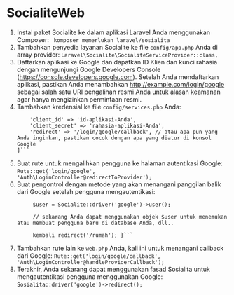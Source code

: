 # SocialiteWeb

1. Instal paket Socialite ke dalam aplikasi Laravel Anda menggunakan Composer:
    ``` komposer memerlukan laravel/sosialita```
2. Tambahkan penyedia layanan Socialite ke file `config/app.php` Anda di array provider:
    ```Laravel\Socialite\SocialiteServiceProvider::class,```
3. Daftarkan aplikasi ke Google dan dapatkan ID Klien dan kunci rahasia dengan mengunjungi Google Developers Console (https://console.developers.google.com). Setelah Anda mendaftarkan aplikasi, pastikan Anda menambahkan http://example.com/login/google sebagai salah satu URI pengalihan resmi Anda untuk alasan keamanan agar hanya mengizinkan permintaan resmi.
4. Tambahkan kredensial ke file `config/services.php` Anda:
     ``` 'google' => [
         'client_id' => 'id-aplikasi-Anda',
         'client_secret' => 'rahasia-aplikasi-Anda',
         'redirect' => '/login/google/callback', // atau apa pun yang Anda inginkan, pastikan cocok dengan apa yang diatur di konsol Google
     ]```
5. Buat rute untuk mengalihkan pengguna ke halaman autentikasi Google:
    ```Rute::get('login/google', 'Auth\LoginController@redirectToProvider');```
6. Buat pengontrol dengan metode yang akan menangani panggilan balik dari Google setelah pengguna mengautentikasi:
    ```fungsi publik handleProviderCallback() {
         $user = Socialite::driver('google')->user();

         // sekarang Anda dapat menggunakan objek $user untuk menemukan atau membuat pengguna baru di database Anda, dll..

         kembali redirect('/rumah'); }```
7. Tambahkan rute lain ke `web.php` Anda, kali ini untuk menangani callback dari Google:
    ```Rute::get('login/google/callback', 'Auth\LoginController@handleProviderCallback');```
8. Terakhir, Anda sekarang dapat menggunakan fasad Sosialita untuk mengautentikasi pengguna menggunakan Google:
    ```Sosialita::driver('google')->redirect();```
